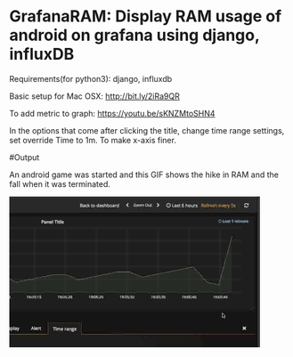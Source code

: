 # GrafanaRAM: Display RAM usage of android on grafana using django, influxDB

Requirements(for python3): django, influxdb

Basic setup for Mac OSX: http://bit.ly/2iRa9QR

To add metric to graph: https://youtu.be/sKNZMtoSHN4

In the options that come after clicking the title, change time range settings, set override Time to 1m. To make x-axis finer.

#Output

An android game was started and this GIF shows the hike in RAM and the fall when it was terminated.

![alt tag](https://raw.githubusercontent.com/kalradivyanshu/grafanaRAM/master/output.gif)
